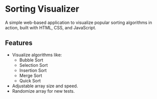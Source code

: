 # Sorting Visualizer

A simple web-based application to visualize popular sorting algorithms in action, built with HTML, CSS, and JavaScript.

## Features

- Visualize algorithms like:
  - Bubble Sort
  - Selection Sort
  - Insertion Sort
  - Merge Sort
  - Quick Sort
- Adjustable array size and speed.
- Randomize array for new tests.
